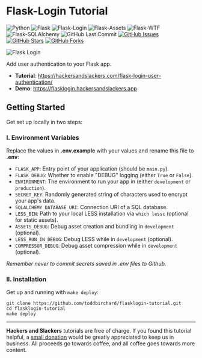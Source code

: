 # Flask-Login Tutorial

![Python](https://img.shields.io/badge/Python-v^3.10-blue.svg?logo=python&longCache=true&logoColor=white&colorB=5e81ac&style=flat-square&colorA=4c566a)
![Flask](https://img.shields.io/badge/Flask-v2.3.3-blue.svg?longCache=true&logo=flask&style=flat-square&logoColor=white&colorB=5e81ac&colorA=4c566a)
![Flask-Login](https://img.shields.io/badge/Flask--Login-v0.6.2-blue.svg?longCache=true&logo=flask&style=flat-square&logoColor=white&colorB=5e81ac&colorA=4c566a)
![Flask-Assets](https://img.shields.io/badge/Flask--Assets-v2.0-blue.svg?longCache=true&logo=flask&style=flat-square&logoColor=white&colorB=5e81ac&colorA=4c566a)
![Flask-WTF](https://img.shields.io/badge/Flask--WTF-v1.1.1-blue.svg?longCache=true&logo=python&style=flat-square&logoColor=white&colorB=5e81ac&colorA=4c566a)
![Flask-SQLAlchemy](https://img.shields.io/badge/Flask--SQLAlchemy-v3.0.5-red.svg?longCache=true&style=flat-square&logo=scala&logoColor=white&colorA=4c566a&colorB=bf616a)
![GitHub Last Commit](https://img.shields.io/github/last-commit/google/skia.svg?style=flat-square&colorA=4c566a&colorB=a3be8c&logo=GitHub)
[![GitHub Issues](https://img.shields.io/github/issues/toddbirchard/flasklogin-tutorial.svg?style=flat-square&colorA=4c566a&logo=GitHub&colorB=ebcb8b)](https://github.com/toddbirchard/flasklogin-tutorial/issues)
[![GitHub Stars](https://img.shields.io/github/stars/toddbirchard/flasklogin-tutorial.svg?style=flat-square&colorA=4c566a&logo=GitHub&colorB=ebcb8b)](https://github.com/toddbirchard/flasklogin-tutorial/stargazers)
[![GitHub Forks](https://img.shields.io/github/forks/toddbirchard/flasklogin-tutorial.svg?style=flat-square&colorA=4c566a&logo=GitHub&colorB=ebcb8b)](https://github.com/toddbirchard/flasklogin-tutorial/network)

![Flask Login](https://raw.githubusercontent.com/toddbirchard/flasklogin-tutorial/master/flask_login_tutorial/static/dist/img/flasklogin%402x.jpg)

Add user authentication to your Flask app.

* **Tutorial**: https://hackersandslackers.com/flask-login-user-authentication/
* **Demo**: https://flasklogin.hackersandslackers.app

## Getting Started

Get set up locally in two steps:

### I. Environment Variables

Replace the values in **.env.example** with your values and rename this file to **.env**:

* `FLASK_APP`: Entry point of your application (should be `main.py`).
* `FLASK_DEBUG`: Whether to enable "DEBUG" logging (either `True` or `False`).
* `ENVIRONMENT`: The environment to run your app in (either `development` or `production`).
* `SECRET_KEY`: Randomly generated string of characters used to encrypt your app's data.
* `SQLALCHEMY_DATABASE_URI`: Connection URI of a SQL database.
* `LESS_BIN`: Path to your local LESS installation via `which lessc` (optional for static assets).
* `ASSETS_DEBUG`: Debug asset creation and bundling in `development` (optional).
* `LESS_RUN_IN_DEBUG`: Debug LESS while in `development` (optional).
* `COMPRESSOR_DEBUG`: Debug asset compression while in `development` (optional).

*Remember never to commit secrets saved in .env files to Github.*

### II. Installation

Get up and running with `make deploy`:

```shell
git clone https://github.com/toddbirchard/flasklogin-tutorial.git
cd flasklogin-tutorial
make deploy
```

-----

**Hackers and Slackers** tutorials are free of charge. If you found this tutorial helpful, a [small donation](https://www.buymeacoffee.com/hackersslackers) would be greatly appreciated to keep us in business. All proceeds go towards coffee, and all coffee goes towards more content.
